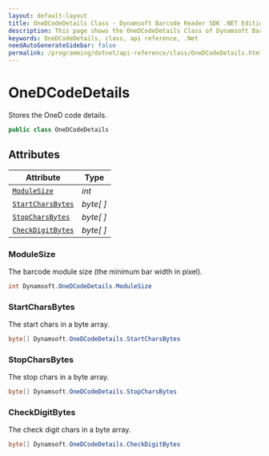 ```yaml
---
layout: default-layout
title: OneDCodeDetails Class - Dynamsoft Barcode Reader SDK .NET Edition API Reference
description: This page shows the OneDCodeDetails Class of Dynamsoft Barcode Reader SDK .NET Edition.
keywords: OneDCodeDetails, class, api reference, .Net
needAutoGenerateSidebar: false
permalink: /programming/dotnet/api-reference/class/OneDCodeDetails.html
---
```


# OneDCodeDetails
Stores the OneD code details.

```csharp
public class OneDCodeDetails
```  

## Attributes
  
| Attribute | Type |
|---------- | ---- |
| [`ModuleSize`](#modulesize) | *int* |
| [`StartCharsBytes`](#startcharsbytes) | *byte[ ]* |
| [`StopCharsBytes`](#stopcharsbytes) | *byte[ ]* |
| [`CheckDigitBytes`](#checkdigitbytes) | *byte[ ]* |


### ModuleSize
The barcode module size (the minimum bar width in pixel).

```csharp
int Dynamsoft.OneDCodeDetails.ModuleSize
```

### StartCharsBytes
The start chars in a byte array.

```csharp
byte[] Dynamsoft.OneDCodeDetails.StartCharsBytes
```

### StopCharsBytes
The stop chars in a byte array.

```csharp
byte[] Dynamsoft.OneDCodeDetails.StopCharsBytes
```

### CheckDigitBytes
The check digit chars in a byte array.

```csharp
byte[] Dynamsoft.OneDCodeDetails.CheckDigitBytes
```
